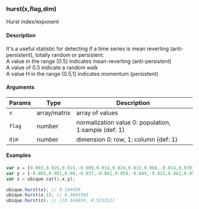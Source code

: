 ### hurst(x,flag,dim)

Hurst index/exponent


#### Description

It's a useful statistic for detecting if a time series is mean reverting (anti-persistent), totally random or persistent.  
A value in the range [0.5) indicates mean-reverting (anti-persistent)  
A value of 0.5 indicate a random walk  
A value H in the range (0.5,1] indicates momentum (persistent)  



#### Arguments

|Params|Type|Description
|---------|----|-----------
|`x` | array/matrix | array of values
|`flag` | number | normalization value 0: population, 1:sample (def: 1)
|`dim` | number | dimension 0: row, 1: column (def: 1)


#### Examples

```js
var x = [0.003,0.026,0.015,-0.009,0.014,0.024,0.015,0.066,-0.014,0.039];
var y = [-0.005,0.081,0.04,-0.037,-0.061,0.058,-0.049,-0.021,0.062,0.058];
var z = ubique.cat(1,x,y);

ubique.hurst(x); // 0.344059
ubique.hurst(x,1); // 0.3669383
ubique.hurst(z); // [[0.344059, 0.51531]]
```

